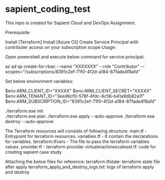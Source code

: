 # sapient_coding_test
This repo is created for Sapient Cloud and DevOps Assignment.

Prerequisite

Install [Terraform]
Install [Azure Cli]
Create Service Principal with contributer access on your subscription scope
Usage:

Open powershell and execute below command for service principal:

az ad sp create-for-rbac --name "XXXXXXX" --role "Contributor" --scopes="/subscriptions/8391c2ef-71f0-4f2d-a184-87fada4f8afd"

Set below environment variables:

$env:ARM_CLIENT_ID="XXXXX"
$env:ARM_CLIENT_SECRET="XXXXX"
$env:ARM_TENANT_ID="3eed6cf0-578f-4fdc-8c56-b41a9db82a11"
$env:ARM_SUBSCRIPTION_ID="8391c2ef-71f0-4f2d-a184-87fada4f8afd"

./terraform.exe init  
./terraform.exe plan
./terraform.exe apply --auto-approve
./terraform.exe destroy --auto-approve

The Terraform resources will consists of following structure:
main.tf - Entrypoint for terraform resources.
variables.tf - It contain the declarations for variables.
terraform.tfvars - The file to pass the terraform variables values.
provider.tf - terraform provider
virtualmachinescaleset.tf: code for creating sapient case study

Attaching the below files for reference:
terraform.tfstate: terraform state file after apply
terraform_apply_and_destroy_logs.txt: logs of terraform apply and destroy
